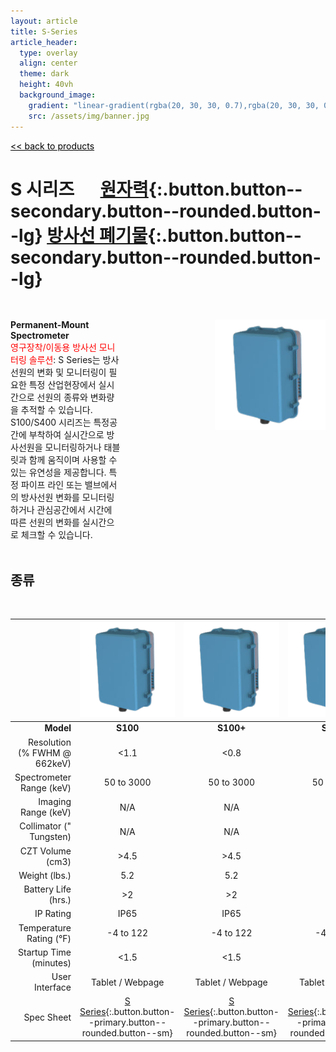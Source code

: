 ```yaml
---
layout: article
title: S-Series
article_header:
  type: overlay
  align: center
  theme: dark
  height: 40vh
  background_image:
    gradient: "linear-gradient(rgba(20, 30, 30, 0.7),rgba(20, 30, 30, 0.7))"
    src: /assets/img/banner.jpg
---
```


<style>

.container {
  display: flex;
  justify-content: space-between;
}

.item1 {
  flex-basis: 50%;
  margin-top: 30px;
}

.item2 {
  flex-basis: 50%;
  margin-top: 30px;
  padding-left: 150px;
}

@media (max-width: 700px) {
  .container {
    flex-direction: column;
  }
</style>

<a href="/products/" style="color:black"><< back to products</a>

# S 시리즈 &emsp; [원자력](/applications/nuclear.html){:.button.button--secondary.button--rounded.button--lg} [방사선 폐기물](/applications/waste.html){:.button.button--secondary.button--rounded.button--lg}

<div class="container">
<div class="item1">
<span style="font-weight:bold">Permanent-Mount Spectrometer</span>
<br>
<span style="color:red">영구장착/이동용 방사선 모니터링 솔루션</span>: S Series는 방사선원의 변화 및 모니터링이 필요한 특정 산업현장에서 실시간으로 선원의 종류와 변화량을 추적할 수 있습니다. S100/S400 시리즈는 특정공간에 부착하여 실시간으로 방사선원을 모니터링하거나 태블릿과 함께 움직이며 사용할 수 있는 유연성을 제공합니다. 특정 파이프 라인 또는 밸브에서의 방사선원 변화를 모니터링 하거나 관심공간에서 시간에 따른 선원의 변화를 실시간으로 체크할 수 있습니다.

</div>
<div class="item2">
<img src="/assets/img/S_cover.png">
</div>
</div>
<br >

## 종류

<br>

|                              |                                     ![](/assets/img/S_cover.png)                                     |                                     ![](/assets/img/S_cover.png)                                     |                                     ![](/assets/img/S_cover.png)                                     |                                     ![](/assets/img/S_cover.png)                                     |                                     ![](/assets/img/S_cover.png)                                     |                                     ![](/assets/img/S_cover.png)                                     |
| ---------------------------: | :--------------------------------------------------------------------------------------------------: | :--------------------------------------------------------------------------------------------------: | :--------------------------------------------------------------------------------------------------: | :--------------------------------------------------------------------------------------------------: | :--------------------------------------------------------------------------------------------------: | :--------------------------------------------------------------------------------------------------: |
|                    **Model** |                                               **S100**                                               |                                              **S100+**                                               |                                              **S100x**                                               |                                               **S400**                                               |                                              **S400+**                                               |                                              **S400x**                                               |
| Resolution (% FWHM @ 662keV) |                                                 <1.1                                                 |                                                 <0.8                                                 |                                                 <1.1                                                 |                                                 <1.1                                                 |                                                 <0.8                                                 |                                                 <1.1                                                 |
|     Spectrometer Range (keV) |                                              50 to 3000                                              |                                              50 to 3000                                              |                                              50 to 3000                                              |                                              50 to 3000                                              |                                              50 to 3000                                              |                                              50 to 9000                                              |
|          Imaging Range (keV) |                                                 N/A                                                  |                                                 N/A                                                  |                                                 N/A                                                  |                                                 N/A                                                  |                                                 N/A                                                  |                                                 N/A                                                  |
|      Collimator (" Tungsten) |                                                 N/A                                                  |                                                 N/A                                                  |                                                 N/A                                                  |                                                 N/A                                                  |                                                 N/A                                                  |                                                 N/A                                                  |
|             CZT Volume (cm3) |                                                 >4.5                                                 |                                                 >4.5                                                 |                                                 >4.5                                                 |                                                 >19                                                  |                                                 >19                                                  |                                                 >19                                                  |
|                Weight (lbs.) |                                                 5.2                                                  |                                                 5.2                                                  |                                                 5.2                                                  |                                                 5.4                                                  |                                                 5.4                                                  |                                                 5.4                                                  |
|          Battery Life (hrs.) |                                                  >2                                                  |                                                  >2                                                  |                                                  >2                                                  |                                                  >2                                                  |                                                  >2                                                  |                                                  >2                                                  |
|                    IP Rating |                                                 IP65                                                 |                                                 IP65                                                 |                                                 IP65                                                 |                                                 IP65                                                 |                                                 IP65                                                 |                                                 IP65                                                 |
|      Temperature Rating (°F) |                                              -4 to 122                                               |                                              -4 to 122                                               |                                              -4 to 122                                               |                                              -4 to 122                                               |                                              -4 to 122                                               |                                              -4 to 122                                               |
|       Startup Time (minutes) |                                                 <1.5                                                 |                                                 <1.5                                                 |                                                 <1.5                                                 |                                                 <1.5                                                 |                                                 <1.5                                                 |                                                 <1.5                                                 |
|               User Interface |                                           Tablet / Webpage                                           |                                           Tablet / Webpage                                           |                                           Tablet / Webpage                                           |                                           Tablet / Webpage                                           |                                           Tablet / Webpage                                           |                                           Tablet / Webpage                                           |
|                   Spec Sheet | [S Series](https://h3dgamma.com/S100Specs.pdf?){:.button.button--primary.button--rounded.button--sm} | [S Series](https://h3dgamma.com/S100Specs.pdf?){:.button.button--primary.button--rounded.button--sm} | [S Series](https://h3dgamma.com/S100Specs.pdf?){:.button.button--primary.button--rounded.button--sm} | [S Series](https://h3dgamma.com/S100Specs.pdf?){:.button.button--primary.button--rounded.button--sm} | [S Series](https://h3dgamma.com/S100Specs.pdf?){:.button.button--primary.button--rounded.button--sm} | [S Series](https://h3dgamma.com/S100Specs.pdf?){:.button.button--primary.button--rounded.button--sm} |
